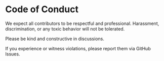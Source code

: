 # Code of Conduct

We expect all contributors to be respectful and professional. Harassment, discrimination, or any toxic behavior will not be tolerated.

Please be kind and constructive in discussions.

If you experience or witness violations, please report them via GitHub Issues.